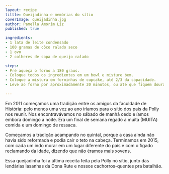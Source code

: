 ```yaml
---
layout: recipe
tittle: Queijadinha e memórias do sítio  
coverImage: queijadinha.jpg  
author: Pamella Amorim Liz
published: true

ingredients:  
- 1 lata de leite condensado  
- 100 gramas de côco ralado seco  
- 1 ovo  
- 2 colheres de sopa de queijo ralado  

steps:
- Pré aqueça o forno a 180 graus.  
- Coloque todos os ingredientes em um bowl e misture bem.  
- Coloque a mistura em forminhas de cupcake, até 2/3 da capacidade.
- Leve ao forno por aproximadamente 20 minutos, ou até que fiquem dourados.

---
```


Em 2011 começamos uma tradição entre os amigos da faculdade de História: pelo menos uma vez ao ano iríamos para o sítio dos pais da Polly nos reunir. Nos encontravávamos no sábado de manhã cedo e íamos embora domingo a noite. Era um final de semana regado a muita (MUITA) comida e um domingo de ressaca.

Começamos a tradição acampando no quintal, porque a casa ainda não havia sido reformada e podia cair o teto na cabeça. Terminamos em 2015, com cada um indo morar em um lugar diferente do país e com o fígado reclamando da idade, dizendo que não éramos mais xovens.

Essa queijadinha foi a última receita feita pela Polly no sítio, junto das lendárias lasanhas da Dona Rute e nossos cachorros-quentes pra batalhão.
